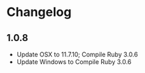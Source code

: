 # Changelog

## 1.0.8

- Update OSX to 11.7.10; Compile Ruby 3.0.6
- Update Windows to Compile Ruby 3.0.6
